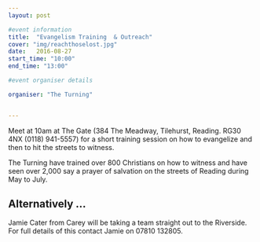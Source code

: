```yaml
---
layout: post

#event information
title:  "Evangelism Training  & Outreach"
cover: "img/reachthoselost.jpg"
date:   2016-08-27
start_time: "10:00"
end_time: "13:00"

#event organiser details

organiser: "The Turning"


---
```


Meet at 10am at The Gate (384 The Meadway, Tilehurst, Reading. RG30 4NX (0118) 941-5557) for a short training session on how to evangelize and then to hit the streets to witness.

The Turning have trained over 800 Christians on how to witness and have seen over 2,000 say a prayer of salvation on the streets of Reading during May to July.

## Alternatively ...

Jamie Cater from Carey will be taking a team straight out to the Riverside. For full details of this contact Jamie on 07810 132805.
